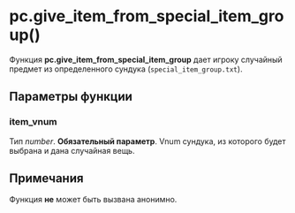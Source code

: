 # pc.give_item_from_special_item_group()
Функция **pc.give_item_from_special_item_group** дает игроку случайный предмет из определенного сундука (`special_item_group.txt`).

## Параметры функции
### item_vnum
Тип *number*. **Обязательный параметр**. Vnum сундука, из которого будет выбрана и дана случайная вещь.

## Примечания
Функция **не** может быть вызвана анонимно.